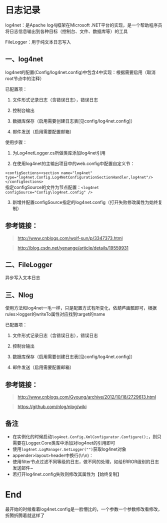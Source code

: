 ﻿# 日志记录
log4net：是Apache log4j框架在Microsoft .NET平台的实现，是一个帮助程序员将日志信息输出到各种目标（控制台、文件、数据库等）的工具

FileLogger：用于纯文本日志写入

## 一、log4net

log4net的配置(Config/log4net.config)中包含4中实现：根据需要启用（取消root节点中的注释）

已配置项：

1. 文件形式记录日志（含错误日志），错误日志

2. 控制台输出

3. 数据库保存（启用需要创建日志表[见config/log4net.config]）

4. 邮件发送（启用需要配置邮箱）

使用步骤：

1. 为Log4netLogger.cs所做类库添加log4net引用

2. 在使用log4net的主输出项目中的web.config中配置自定义节：

`<configSections><section name="log4net" type="log4net.Config.Log4NetConfigurationSectionHandler,log4net"/></configSections>`   
指定configSource的文件为节点配置：`<log4net configSource="Config\log4net.config" />`

3. 新增并配置configSource指定的log4net.config（打开失败修改属性为始终复制）

参考链接：
-------------------------------
>http://www.cnblogs.com/wolf-sun/p/3347373.html

>http://blog.csdn.net/yenange/article/details/19559931

## 二、FileLogger
异步写入文本日志

## 三、Nlog

使用方法和log4net一毛一样，只是配置方式有所变化，依葫芦画瓢即可，根据rules>logger的writeTo属性对应找到target的name

已配置项：

1. 文件形式记录日志（含错误日志），错误日志

2. 控制台输出

3. 数据库保存（启用需要创建日志表[见config/log4net.config]）

4. 邮件发送（启用需要配置邮箱）

参考链接：
-------------------------------

>http://www.cnblogs.com/Gyoung/archive/2012/10/18/2729613.html

>https://github.com/nlog/nlog/wiki

## 备注

* 在实例化的时候启动`log4net.Config.XmlConfigurator.Configure();`，则只需要在Logger.Core类库中添加对log4net的引用即可
* 使用`log4net.LogManager.GetLogger("")`获取log4net对象
* appender>layout>header中换行(\r\n)：&#13;&#10;
* 使用filter节点过滤不同等级的日志，做不同的处理，如给ERROR级别的日志发送邮件~
* 若打开log4net.config失败则修改其属性为【始终复制】

# End
最开始的时候看着log4net.config是一脸懵比的，一个参数一个参数修改看修改，折腾折腾着就这样了